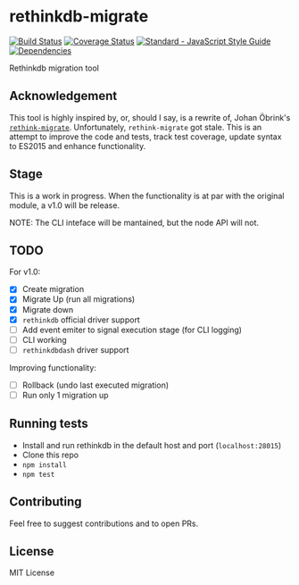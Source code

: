 # rethinkdb-migrate

[![Build Status](https://travis-ci.org/vinicius0026/rethinkdb-migrate.svg?branch=master)](https://travis-ci.org/vinicius0026/rethinkdb-migrate)
[![Coverage Status](https://coveralls.io/repos/github/vinicius0026/rethinkdb-migrate/badge.svg?branch=master)](https://coveralls.io/github/vinicius0026/rethinkdb-migrate?branch=master)
[![Standard - JavaScript Style Guide](https://img.shields.io/badge/code%20style-standard-brightgreen.svg)](http://standardjs.com/)
[![Dependencies](https://david-dm.org/vinicius0026/rethinkdb-migrate.svg)](https://david-dm.org/vinicius0026/rethinkdb-migrate)

Rethinkdb migration tool

## Acknowledgement

This tool is highly inspired by, or, should I say, is a rewrite of, Johan Öbrink's
[`rethink-migrate`](https://github.com/JohanObrink/rethink-migrate). Unfortunately,
`rethink-migrate` got stale. This is an attempt to improve the code and tests,
track test coverage, update syntax to ES2015 and enhance functionality.

## Stage

This is a work in progress. When the functionality is at par with the original
module, a v1.0 will be release.

NOTE: The CLI inteface will be mantained, but the node API will not.

## TODO

For v1.0:

- [x] Create migration
- [x] Migrate Up (run all migrations)
- [x] Migrate down
- [x] `rethinkdb` official driver support
- [ ] Add event emiter to signal execution stage (for CLI logging)
- [ ] CLI working
- [ ] `rethinkdbdash` driver support

Improving functionality:

- [ ] Rollback (undo last executed migration)
- [ ] Run only 1 migration up

## Running tests

- Install and run rethinkdb in the default host and port (`localhost:28015`)
- Clone this repo
- `npm install`
- `npm test`

## Contributing

Feel free to suggest contributions and to open PRs.

## License

MIT License
